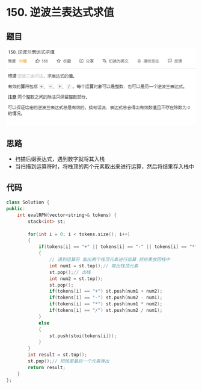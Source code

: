 # 150. 逆波兰表达式求值

## 题目
![图 1](../../images/566ded1bda97d5422b344d11dd3f0fedda5dae2f94d431571857e7bac50706cf.png)  

## 思路

* 扫描后缀表达式，遇到数字就将其入栈
* 当扫描到运算符时，将栈顶的两个元素取出来进行运算，然后将结果存入栈中

## 代码

```cpp
class Solution {
public:
    int evalRPN(vector<string>& tokens) {
        stack<int> st;

        for(int i = 0; i < tokens.size(); i++)
        {
            if(tokens[i] == "+" || tokens[i] == "-" || tokens[i] == "*" || tokens[i] == "/")
            {
                // 遇到运算符 取出两个栈顶元素进行运算 将结果放回栈中
                int num1 = st.top();// 取出栈顶元素
                st.pop();// 出栈
                int num2 = st.top();
                st.pop();
                if(tokens[i] == "+") st.push(num1 + num2);
                if(tokens[i] == "-") st.push(num2 - num1);
                if(tokens[i] == "*") st.push(num1 * num2);
                if(tokens[i] == "/") st.push(num2 / num1);
            }
            else
            {
                st.push(stoi(tokens[i]));
            }
        }
        int result = st.top();
        st.pop();// 把栈里最后一个元素弹出 
        return result;
    }
};

```

